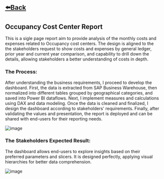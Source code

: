 ## [⬅️Back](./)

## Occupancy Cost Center Report
This is a sigle page report aim to provide analysis of the monthly costs and expenses related to Occupancy cost centers. The design is aligned to the the stakeholders request to show costs and expenses by general ledger, prior year and current year comparison, and capability to drill down the details, allowing stakeholders a better understanding of costs in depth. 

### The Process: 
After understanding the business requirements, I proceed to develop the dashboard. First, the data is extracted from SAP Business Warehouse, then normalized into different tables grouped by geographical categories, and saved into Power BI dataflows. Next, I implement measures and calculations using DAX and data modeling. Once the data is cleaned and finalized, I design the dashboard according to stakeholders' requirements. Finally, after validating the values and presentation, the report is deployed and can be shared with end-users for their reporting needs.

![image](https://github.com/greatcyan/cyrus-baruc-data-analytics-portfolio/assets/95137493/182f57a4-6fe6-4aab-a8ef-b3cd32206dfc)

### The Stakeholders Expected Result:
The dashboard allows end-users to explore insights based on their preferred parameters and slicers. It is designed perfectly, applying visual hierarchies for better data comprehension.

![image](https://github.com/greatcyan/cyrus-baruc-data-analytics-portfolio/assets/95137493/8cd98ece-bc3a-4629-995c-999198e475d6)

